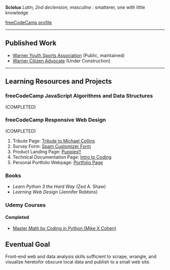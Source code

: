 **Sciolus** _Latin, 2nd declension, masculine_ : smatterer, one with little knowledge

[freeCodeCamp profile](https://www.freecodecamp.org/sciolus)

----

## Published Work
- [Warner Youth Sports Association](https://warnersports.org/) (Public, maintained)
- [Warner Citizen Advocate](https://warnercitizenadvocate.net/) (Under Construction)

---

## Learning Resources and Projects

### freeCodeCamp JavaScript Algorithms and Data Structures 
(COMPLETED)

### freeCodeCamp Responsive Web Design 
(COMPLETED)
1. Tribute Page: [Tribute to Michael Collins](https://codepen.io/sciolus/full/rNxKNgG)
2. Survey Form: [Spam Customizer Form](https://codepen.io/sciolus/full/bGEZpMy)
3. Product Landing Page: [Puppies!!](https://codepen.io/sciolus/full/yLJvXLy)
4. Technical Documentation Page: [Intro to Coding](https://codepen.io/sciolus/full/KKNGajq)
5. Personal Portfolio Webpage: [Portfolio Page](https://codepen.io/sciolus/full/mdOogNg)

### Books
- _Learn Python 3 the Hard Way_ (Zed A. Shaw)
- _Learning Web Design_ (Jennifer Robbins)

### Udemy Courses

#### Completed
- [Master Math by Coding in Python (Mike X Cohen)](https://www.udemy.com/course/math-with-python/)

## Eventual Goal
Front-end web and data analysis skills sufficient to scrape, wrangle, and visualize heretofor obscure local data and publish to a small web site.
